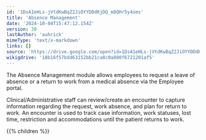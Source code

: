 ```yaml
---
id: '1DsA1eHLs-jVtdKwBqZ2JiOYYDDdKjDQ_m8QHr5y4sms'
title: 'Absence Management'
date: '2024-10-04T15:47:12.154Z'
version: 30
lastAuthor: 'auhrick'
mimeType: 'text/x-markdown'
links: []
source: 'https://drive.google.com/open?id=1DsA1eHLs-jVtdKwBqZ2JiOYYDDdKjDQ_m8QHr5y4sms'
wikigdrive: '18b16f57bdd63152bb21ca8c0a880f6721201af5'
---
```

The Absence Management module allows employees to request a leave of absence or a return to work from a medical absence via the Employee portal.

Clinical/Administrative staff can review/create an encounter to capture information regarding the request, work absence, and plan for return to work.  An encounter is used to track case information, work statuses, lost time, restriction and accommodations until the patient returns to work.

{{% children %}}
